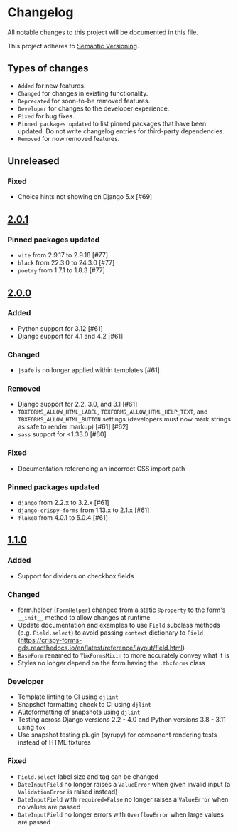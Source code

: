 # Changelog

All notable changes to this project will be documented in this file.

This project adheres to [Semantic Versioning](https://semver.org/spec/v2.0.0.html).

## Types of changes

-   `Added` for new features.
-   `Changed` for changes in existing functionality.
-   `Deprecated` for soon-to-be removed features.
-   `Developer` for changes to the developer experience.
-   `Fixed` for bug fixes.
-   `Pinned packages updated` to list pinned packages that have been updated. Do not write changelog entries for third-party dependencies.
-   `Removed` for now removed features.

## Unreleased

### Fixed

-   Choice hints not showing on Django 5.x [#69]

## [2.0.1](https://github.com/torchbox/tbxforms/releases/tag/v2.0.1)

### Pinned packages updated

-   `vite` from 2.9.17 to 2.9.18 [#77]
-   `black` from 22.3.0 to 24.3.0 [#77]
-   `poetry` from 1.7.1 to 1.8.3 [#77]

## [2.0.0](https://github.com/torchbox/tbxforms/releases/tag/v2.0.0)

### Added

-   Python support for 3.12 [#61]
-   Django support for 4.1 and 4.2 [#61]

### Changed

-   `|safe` is no longer applied within templates [#61]

### Removed

-   Django support for 2.2, 3.0, and 3.1 [#61]
-   `TBXFORMS_ALLOW_HTML_LABEL`, `TBXFORMS_ALLOW_HTML_HELP_TEXT`, and `TBXFORMS_ALLOW_HTML_BUTTON` settings (developers must now mark strings as safe to render markup) [#61] [#62]
-   `sass` support for <1.33.0 [#60]

### Fixed

-   Documentation referencing an incorrect CSS import path

### Pinned packages updated

-   `django` from 2.2.x to 3.2.x [#61]
-   `django-crispy-forms` from 1.13.x to 2.1.x [#61]
-   `flake8` from 4.0.1 to 5.0.4 [#61]

## [1.1.0](https://github.com/torchbox/tbxforms/releases/tag/v1.1.0)

### Added

-   Support for dividers on checkbox fields

### Changed

-   form.helper (`FormHelper`) changed from a static `@property` to the form's `__init__` method to allow changes at runtime
-   Update documentation and examples to use `Field` subclass methods (e.g. `Field.select`) to avoid passing `context` dictionary to `Field` (https://crispy-forms-gds.readthedocs.io/en/latest/reference/layout/field.html)
-   `BaseForm` renamed to `TbxFormsMixin` to more accurately convey what it is
-   Styles no longer depend on the form having the `.tbxforms` class

### Developer

-   Template linting to CI using `djlint`
-   Snapshot formatting check to CI using `djlint`
-   Autoformatting of snapshots using `djlint`
-   Testing across Django versions 2.2 - 4.0 and Python versions 3.8 - 3.11 using `tox`
-   Use snapshot testing plugin (syrupy) for component rendering tests instead of HTML fixtures

### Fixed

-   `Field.select` label size and tag can be changed
-   `DateInputField` no longer raises a `ValueError` when given invalid input (a `ValidationError` is raised instead)
-   `DateInputField` with `required=False` no longer raises a `ValueError` when no values are passed
-   `DateInputField` no longer errors with `OverflowError` when large values are passed
